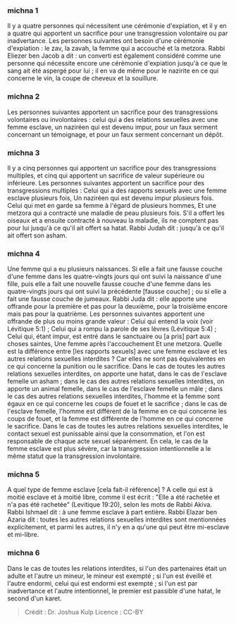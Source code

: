 
### michna 1
Il y a quatre personnes qui nécessitent une cérémonie d'expiation, et il y en a quatre qui apportent un sacrifice pour une transgression volontaire ou par inadvertance. Les personnes suivantes ont besoin d'une cérémonie d'expiation : le zav, la zavah, la femme qui a accouché et la metzora. Rabbi Eliezer ben Jacob a dit : un converti est également considéré comme une personne qui nécessite encore une cérémonie d'expiation jusqu'à ce que le sang ait été aspergé pour lui ; il en va de même pour le nazirite en ce qui concerne le vin, la coupe de cheveux et la souillure.

### michna 2
Les personnes suivantes apportent un sacrifice pour des transgressions volontaires ou involontaires : celui qui a des relations sexuelles avec une femme esclave, un naziréen qui est devenu impur, pour un faux serment concernant un témoignage, et pour un faux serment concernant un dépôt.

### michna 3
Il y a cinq personnes qui apportent un sacrifice pour des transgressions multiples, et cinq qui apportent un sacrifice de valeur supérieure ou inférieure. Les personnes suivantes apportent un sacrifice pour des transgressions multiples : Celui qui a des rapports sexuels avec une femme esclave plusieurs fois, Un naziréen qui est devenu impur plusieurs fois. Celui qui met en garde sa femme à l'égard de plusieurs hommes, Et une metzora qui a contracté une maladie de peau plusieurs fois. S'il a offert les oiseaux et a ensuite contracté à nouveau la maladie, ils ne comptent pas pour lui jusqu'à ce qu'il ait offert sa hatat. Rabbi Judah dit : jusqu'à ce qu'il ait offert son asham.

### michna 4
Une femme qui a eu plusieurs naissances. Si elle a fait une fausse couche d'une femme dans les quatre-vingts jours qui ont suivi la naissance d'une fille, puis elle a fait une nouvelle fausse couche d'une femme dans les quatre-vingts jours qui ont suivi la précédente [fausse couche] ; ou si elle a fait une fausse couche de jumeaux. Rabbi Juda dit : elle apporte une offrande pour la première et pas pour la deuxième, pour la troisième encore mais pas pour la quatrième. Les personnes suivantes apportent une offrande de plus ou moins grande valeur : Celui qui entend la voix (voir Lévitique 5:1) ; Celui qui a rompu la parole de ses lèvres (Lévitique 5:4) ; Celui qui, étant impur, est entré dans le sanctuaire ou [a pris] part aux choses saintes, Une femme après l'accouchement Et une metzora. Quelle est la différence entre [les rapports sexuels] avec une femme esclave et les autres relations sexuelles interdites ?  Car elles ne sont pas équivalentes en ce qui concerne la punition ou le sacrifice. Dans le cas de toutes les autres relations sexuelles interdites, on apporte une hatat, dans le cas de l'esclave femelle un asham ; dans le cas des autres relations sexuelles interdites, on apporte un animal femelle, dans le cas de l'esclave femelle un mâle ; dans le cas des autres relations sexuelles interdites, l'homme et la femme sont égaux en ce qui concerne les coups de fouet et le sacrifice ; dans le cas de l'esclave femelle, l'homme est différent de la femme en ce qui concerne les coups de fouet, et la femme est différente de l'homme en ce qui concerne le sacrifice. Dans le cas de toutes les autres relations sexuelles interdites, le contact sexuel est punissable ainsi que la consommation, et l'on est responsable de chaque acte sexuel séparément. En cela, le cas de la femme esclave est plus sévère, car la transgression intentionnelle a le même statut que la transgression involontaire.

### michna 5
A quel type de femme esclave [cela fait-il référence] ? A celle qui est à moitié esclave et à moitié libre, comme il est écrit : "Elle a été rachetée et n'a pas été rachetée" (Levitique 19:20), selon les mots de Rabbi Akiva. Rabbi Ishmael dit : à une femme esclave à part entière. Rabbi Elazar ben Azaria dit : toutes les autres relations sexuelles interdites sont mentionnées explicitement, et parmi les autres, il n'y en a qu'une qui peut être mi-esclave et mi-libre.

### michna 6
Dans le cas de toutes les relations interdites, si l'un des partenaires était un adulte et l'autre un mineur, le mineur est exempté ; si l'un est éveillé et l'autre endormi, celui qui est endormi est exempté ; si l'un est par inadvertance et l'autre intentionnel, le premier est passible d'une hatat, le second d'un karet.

>Crédit : Dr. Joshua Kulp
>Licence : CC-BY